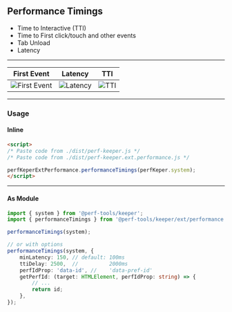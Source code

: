 Performance Timings
-------------------
- Time to Interactive (TTI)
- Time to First click/touch and other events
- Tab Unload
- Latency

---

First Event|Latency|TTI
---|---|---
![First Event](https://cdn-images-1.medium.com/max/2400/1*Ma8s5-HtSPe_xMrMam3bDg.png)|![Latency](https://cdn-images-1.medium.com/max/2600/1*5o4-B9ZIJcPwcXViXUdygw.png)|![TTI](https://cdn-images-1.medium.com/max/2000/1*oD3LbhOO6YKrTNkKLBt_CQ.png)

---

### Usage

#### Inline

```html
<script>
/* Paste code from ./dist/perf-keeper.js */
/* Paste code from ./dist/perf-keeper.ext.performance.js */

perfKeperExtPerformance.performanceTimings(perfKeper.system);
</script>
```

---

#### As Module

```ts
import { system } from '@perf-tools/keeper';
import { performanceTimings } from '@perf-tools/keeper/ext/performance';

performanceTimings(system);

// or with options
performanceTimings(system, {
	minLatency: 150, // default: 100ms
	ttiDelay: 2500,  //          2000ms
	perfIdProp: 'data-id', //    'data-pref-id'
	getPerfId: (target: HTMLElement, perfIdProp: string) => {
		// ...
		return id;
	},
});
```